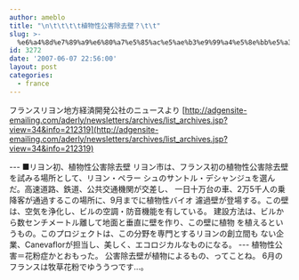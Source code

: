 ```yaml
---
author: ameblo
title: "\n\t\t\t\t植物性公害除去壁？\t\t"
slug: >-
  %e6%a4%8d%e7%89%a9%e6%80%a7%e5%85%ac%e5%ae%b3%e9%99%a4%e5%8e%bb%e5%a3%81%ef%bc%9f
id: 3272
date: '2007-06-07 22:56:00'
layout: post
categories:
  - france
---
```


フランスリヨン地方経済開発公社のニュースより [http://adgensite-emailing.com/aderly/newsletters/archives/list_archives.jsp?view=34&info=212319](http://adgensite-emailing.com/aderly/newsletters/archives/list_archives.jsp?view=34&info=212319)

--- ■リヨン初、植物性公害除去壁 リヨン市は、フランス初の植物性公害除去壁を試みる場所として、リヨン・ペラー シュのサントル・デシャンジュを選んだ。高速道路、鉄道、公共交通機関が交差し、 一日十万台の車、2万5千人の乗降客が通過するこの場所に、9月までに植物性バイオ 濾過壁が登場する。この壁は、空気を浄化し、ビルの空調・防音機能を有している。 建設方法は、ビルから数センチメートル離して地面と垂直に壁を作り、この壁に植物 を植えるというもの。このプロジェクトは、この分野を専門とするリヨンの創立間も ない企業、Canevaflorが担当し、美しく、エコロジカルなものになる。 --- 植物性公害＝花粉症かとおもった。 公害除去壁が植物によるもの、ってことね。 6月のフランスは牧草花粉でゆううつです…。
